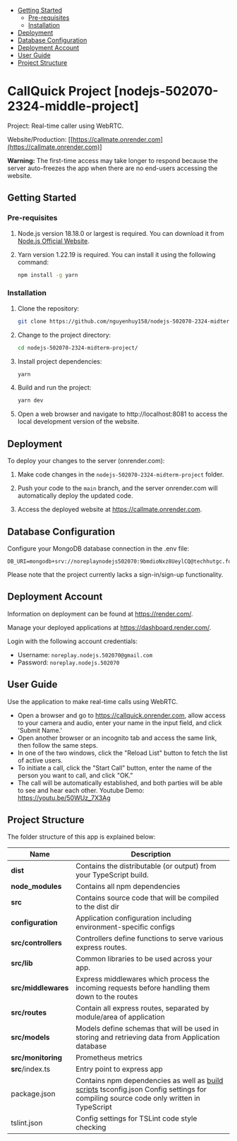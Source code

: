 <!-- vscode-markdown-toc -->

-   [Getting Started](#GettingStarted)
    -   [Pre-requisites](#Pre-requisites)
    -   [Installation](#Installation)
-   [Deployment](#Deployment)
-   [Database Configuration](#DatabaseConfiguration)
-   [Deployment Account](#DeploymentAccount)
-   [User Guide](#UserGuide)
-   [Project Structure](#ProjectStructure)

<!-- vscode-markdown-toc-config
	numbering=false
	autoSave=true
	/vscode-markdown-toc-config -->
<!-- /vscode-markdown-toc -->

# CallQuick Project [nodejs-502070-2324-middle-project]

Project: Real-time caller using WebRTC.

Website/Production: [[https://callmate.onrender.com](https://callmate.onrender.com)]

**Warning:** The first-time access may take longer to respond because the server auto-freezes the app when there are no end-users accessing the website.

## <a name='GettingStarted'></a>Getting Started

### <a name='Pre-requisites'></a>Pre-requisites

1. Node.js version 18.18.0 or largest is required. You can download it from [Node.js Official Website](https://nodejs.org/en/).

2. Yarn version 1.22.19 is required. You can install it using the following command:

    ```bash
    npm install -g yarn
    ```

### <a name='Installation'></a>Installation

1. Clone the repository:
    ```bash
    git clone https://github.com/nguyenhuy158/nodejs-502070-2324-midterm-project
    ```
2. Change to the project directory:
    ```bash
    cd nodejs-502070-2324-midterm-project/
    ```
3. Install project dependencies:
    ```bash
    yarn
    ```
4. Build and run the project:
    ```bash
    yarn dev
    ```
5. Open a web browser and navigate to http://localhost:8081 to access the local development version of the website.

## <a name='Deployment'></a>Deployment

To deploy your changes to the server (onrender.com):

1. Make code changes in the `nodejs-502070-2324-midterm-project` folder.

2. Push your code to the `main` branch, and the server onrender.com will automatically deploy the updated code.

3. Access the deployed website at https://callmate.onrender.com.

## <a name='DatabaseConfiguration'></a>Database Configuration

Configure your MongoDB database connection in the .env file:

```env
DB_URI=mongodb+srv://noreplaynodejs502070:9bmdioNxz8UeylCQ@techhutgc.foofgxp.mongodb.net/CallMate
```

Please note that the project currently lacks a sign-in/sign-up functionality.

## <a name='DeploymentAccount'></a>Deployment Account

Information on deployment can be found at https://render.com/.

Manage your deployed applications at https://dashboard.render.com/.

Login with the following account credentials:

-   Username: `noreplay.nodejs.502070@gmail.com`
-   Password: `noreplay.nodejs.502070`

## <a name='UserGuide'></a>User Guide

Use the application to make real-time calls using WebRTC.

-   Open a browser and go to https://callquick.onrender.com, allow access to your camera and audio, enter your name in the input field, and click 'Submit Name.'
-   Open another browser or an incognito tab and access the same link, then follow the same steps.
-   In one of the two windows, click the "Reload List" button to fetch the list of active users.
-   To initiate a call, click the "Start Call" button, enter the name of the person you want to call, and click "OK."
-   The call will be automatically established, and both parties will be able to see and hear each other.
Youtube Demo: https://youtu.be/50WUz_7X3Ag
## <a name='ProjectStructure'></a>Project Structure

The folder structure of this app is explained below:

| Name                | Description                                                                                                                                                                         |
| ------------------- | ----------------------------------------------------------------------------------------------------------------------------------------------------------------------------------- |
| **dist**            | Contains the distributable (or output) from your TypeScript build.                                                                                                                  |
| **node_modules**    | Contains all npm dependencies                                                                                                                                                       |
| **src**             | Contains source code that will be compiled to the dist dir                                                                                                                          |
| **configuration**   | Application configuration including environment-specific configs                                                                                                                    |
| **src/controllers** | Controllers define functions to serve various express routes.                                                                                                                       |
| **src/lib**         | Common libraries to be used across your app.                                                                                                                                        |
| **src/middlewares** | Express middlewares which process the incoming requests before handling them down to the routes                                                                                     |
| **src/routes**      | Contain all express routes, separated by module/area of application                                                                                                                 |
| **src/models**      | Models define schemas that will be used in storing and retrieving data from Application database                                                                                    |
| **src/monitoring**  | Prometheus metrics                                                                                                                                                                  |
| **src**/index.ts    | Entry point to express app                                                                                                                                                          |
| package.json        | Contains npm dependencies as well as [build scripts](#what-if-a-library-isnt-on-definitelytyped) tsconfig.json Config settings for compiling source code only written in TypeScript |
| tslint.json         | Config settings for TSLint code style checking                                                                                                                                      |
